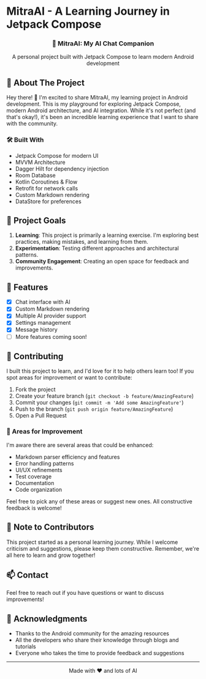 # MitraAI - A Learning Journey in Jetpack Compose

<p align="center">
  <h3 align="center">🤖 MitraAI: My AI Chat Companion</h3>
  <p align="center">A personal project built with Jetpack Compose to learn modern Android development</p>
</p>

## 🌟 About The Project

Hey there! 👋 I'm excited to share MitraAI, my learning project in Android development. This is my playground for exploring Jetpack Compose, modern Android architecture, and AI integration. While it's not perfect (and that's okay!), it's been an incredible learning experience that I want to share with the community.

### 🛠️ Built With

* Jetpack Compose for modern UI
* MVVM Architecture
* Dagger Hilt for dependency injection
* Room Database
* Kotlin Coroutines & Flow
* Retrofit for network calls
* Custom Markdown rendering
* DataStore for preferences

## 🎯 Project Goals

1. **Learning**: This project is primarily a learning exercise. I'm exploring best practices, making mistakes, and learning from them.
2. **Experimentation**: Testing different approaches and architectural patterns.
3. **Community Engagement**: Creating an open space for feedback and improvements.

## 🚀 Features

- [x] Chat interface with AI
- [x] Custom Markdown rendering
- [x] Multiple AI provider support
- [x] Settings management
- [x] Message history
- [ ] More features coming soon!

## 🤝 Contributing

I built this project to learn, and I'd love for it to help others learn too! If you spot areas for improvement or want to contribute:

1. Fork the project
2. Create your feature branch (`git checkout -b feature/AmazingFeature`)
3. Commit your changes (`git commit -m 'Add some AmazingFeature'`)
4. Push to the branch (`git push origin feature/AmazingFeature`)
5. Open a Pull Request

### 💭 Areas for Improvement

I'm aware there are several areas that could be enhanced:

- Markdown parser efficiency and features
- Error handling patterns
- UI/UX refinements
- Test coverage
- Documentation
- Code organization

Feel free to pick any of these areas or suggest new ones. All constructive feedback is welcome!

## 📝 Note to Contributors

This project started as a personal learning journey. While I welcome criticism and suggestions, please keep them constructive. Remember, we're all here to learn and grow together!

## 📫 Contact

Feel free to reach out if you have questions or want to discuss improvements!

## 🙏 Acknowledgments

* Thanks to the Android community for the amazing resources
* All the developers who share their knowledge through blogs and tutorials
* Everyone who takes the time to provide feedback and suggestions

---

<p align="center">Made with ❤️ and lots of AI</p> 